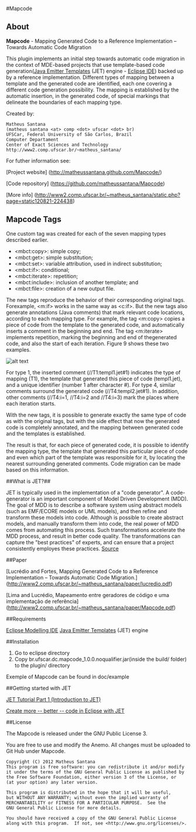 #Mapcode

## About

**Mapcode** - Mapping Generated Code to a Reference Implementation – Towards Automatic Code Migration

This plugin implements an initial step towards automatic code migration in the context of MDE-based projects that use template-based code generation([Java Emitter Templates](http://www.eclipse.org/modeling/m2t/?project=jet) (JET) engine - [Eclipse IDE](http://www.eclipse.org/)) backed up by a reference implementation. Different types of mapping between a template and the generated code are identified, each one covering a different code generation possibility. The mapping is established by the automatic insertion, in the generated code, of special markings that delineate the boundaries of each mapping type.

Created by: 

    Matheus Santana
    (matheus santana <at> comp <dot> ufscar <dot> br)
    UFSCar, Federal University of São Carlos, Brazil
    Computer Departament
    Center of Exact Sciences and Technology
    http://www2.comp.ufscar.br/~matheus_santana/


For futher information see:

[Project website] (http://matheussantana.github.com/Mapcode/)

[Code repository] (https://github.com/matheussantana/Mapcode)

[More info] (http://www2.comp.ufscar.br/~matheus_santana/static.php?page=static120821-224438)

## Mapcode Tags

One custom tag was created for each of the seven mapping types
described earlier.

*   \<mbct:copy\>: simple copy;
*   \<mbct:get\>: simple substitution;
*   \<mbct:set\>: variable attribution, used in indirect substitution;
*   \<mbct:if\>: conditional;
*   \<mbct:iterate\>: repetition;
*   \<mbct:include\>: inclusion of another template; and
*   \<mbct:file\>: creation of a new output file.

The new tags reproduce the behavior of their corresponding original tags. Forexample, <m:if> works in the same way as <c:if>. But the new tags also generate annotations (Java comments) that mark relevant code locations, according to each mapping type. For example, the tag <m:copy> copies a piece of code from the template to the generated code, and automatically inserts a comment in the beginning and end. The tag <m:iterate> implements repetition, marking the beginning and end of thegenerated code, and also the start of each iteration. Figure 9 shows these two examples.

![alt text](http://www2.comp.ufscar.br/~matheus_santana/images/mapcode/mapcode.png "Mapcode mapping types")


For type 1, the inserted comment (//T1:templ1.jet#1) indicates the type of mapping (T1), the template that generated this piece of code (templ1.jet), and a unique identifier (number 1 after character #). For type 4, similar comments surround the generated code (//T4:templ2.jet#1). In addition, other comments (//T4:i=1,
//T4:i=2 and //T4:i=3) mark the places where each iteration starts.

With the new tags, it is possible to generate exactly the same type of code as with the original tags, but with the side effect that now the generated code is completely annotated, and the mapping between generated code and the templates is established.

The result is that, for each piece of generated code, it is possible to identify the mapping type, the template that generated this particular piece of code and even which part of the template was responsible for it, by locating the nearest surrounding generated comments. Code migration can be made based on this information.

##What is JET?##

JET is typically used in the implementation of a "code generator". A code-generator is an important component of Model Driven Development (MDD). The goal of MDD is to describe a software system using abstract models (such as EMF/ECORE models or UML models), and then refine and transform these models into code. Although is possible to create abstract models, and manually transform them into code, the real power of MDD comes from automating this process. Such transformations accelerate the MDD process, and result in better code quality. The transformations can capture the "best practices" of experts, and can ensure that a project consistently employes these practices. [Source](http://www.eclipse.org/modeling/m2t/?project=jet#jet)


##Paper

[Lucrédio and Fortes, Mapping Generated Code to a Reference Implementation – Towards Automatic Code Migration.] (http://www2.comp.ufscar.br/~matheus_santana/paper/lucredio.pdf)

[Lima and Lucrédio, Mapeamento entre geradores de código e uma implementação de referência] (http://www2.comp.ufscar.br/~matheus_santana/paper/Mapcode.pdf)

##Requirements

[Eclipse Modelling IDE](http://www.eclipse.org/downloads/packages/eclipse-modeling-tools/junor)
[Java Emitter Templates](http://www.eclipse.org/modeling/m2t/downloads/?project=jet) (JET) engine


##Installation

  1. Go to eclipse directory
  2. Copy br.ufscar.dc.mapcode_1.0.0.noqualifier.jar(inside the build/ folder) to the plugin/ directory

Exemple of Mapcode can be found in doc/example

##Getting started with JET

 [JET Tutorial Part 1 (Introduction to JET)](http://www.eclipse.org/articles/Article-JET/jet_tutorial1.html)

 [Create more -- better -- code in Eclipse with JET](http://www.ibm.com/developerworks/opensource/library/os-ecl-jet/)


##License

The Mapcode is released under the GNU Public License 3.

You are free to use and modify the Anemo. All changes 
must be uploaded to Git Hub under Mapcode.

    Copyright (C) 2012 Matheus Santana
    This program is free software: you can redistribute it and/or modify
    it under the terms of the GNU General Public License as published by
    the Free Software Foundation, either version 3 of the License, or
    (at your option) any later version.

    This program is distributed in the hope that it will be useful,
    but WITHOUT ANY WARRANTY; without even the implied warranty of
    MERCHANTABILITY or FITNESS FOR A PARTICULAR PURPOSE.  See the
    GNU General Public License for more details.

    You should have received a copy of the GNU General Public License
    along with this program.  If not, see <http://www.gnu.org/licenses/>.
